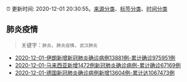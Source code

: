 :alarm_clock: 更新时间: 2020-12-01 20:30:55。[来源分类](../README.md)、[标签分类](../TAGS.md)、[时间分类](../TIMELINE.md)

## 肺炎疫情


> 关键字：`肺炎`、`肺炎疫情`、`武汉肺炎`



- [2020-12-01-伊朗新增新冠肺炎确诊病例13881例-累计确诊975951例](http://app.cctv.com/special/cportal/detail/arti/index.html?id=ArtiF6mspJRYed59c7LI1teB201201&isfromapp=1) 
- [2020-12-01-马来西亚新增1472例新冠肺炎确诊病例-累计确诊67169例](http://app.cctv.com/special/cportal/detail/arti/index.html?id=ArtiArfeZ9JuzyU7SOTDZknj201201&isfromapp=1) 
- [2020-12-01-德国新冠肺炎确诊病例新增13604例-累计达1067473例](http://app.cctv.com/special/cportal/detail/arti/index.html?id=ArtisiZ3lfV6uQNPU6bReGrH201201&isfromapp=1) 